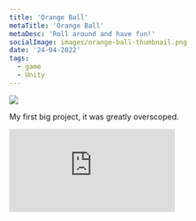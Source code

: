 ```yaml
---
title: 'Orange Ball'
metaTitle: 'Orange Ball'
metaDesc: 'Roll around and have fun!'
socialImage: images/orange-ball-thumbnail.png
date: '24-04-2022'
tags:
  - game
  - Unity
---
```


<img src="/images/orange-ball-thumbnail.png" class="w-5/6 mx-auto">

My first big project, it was greatly overscoped.

<iframe frameborder="0" src="https://itch.io/embed/878608" class="w-5/6 mx-auto"><a href="https://blucherrigames.itch.io/orange-ball">Orange ball by BluCherri</a></iframe>
